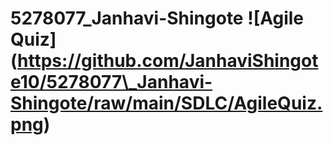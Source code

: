 5278077\_Janhavi-Shingote
 !\[Agile Quiz](https://github.com/JanhaviShingote10/5278077\_Janhavi-Shingote/raw/main/SDLC/AgileQuiz.png)
===



